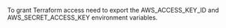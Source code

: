 
To grant Terraform access need to export the AWS_ACCESS_KEY_ID and AWS_SECRET_ACCESS_KEY environment variables.